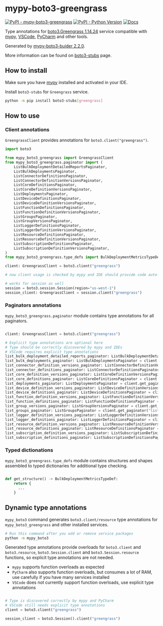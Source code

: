 # mypy-boto3-greengrass

[![PyPI - mypy-boto3-greengrass](https://img.shields.io/pypi/v/mypy-boto3-greengrass.svg?color=blue)](https://pypi.org/project/mypy-boto3-greengrass)
[![PyPI - Python Version](https://img.shields.io/pypi/pyversions/mypy-boto3-greengrass.svg?color=blue)](https://pypi.org/project/mypy-boto3-greengrass)
[![Docs](https://img.shields.io/readthedocs/mypy-boto3-builder.svg?color=blue)](https://mypy-boto3-builder.readthedocs.io/)

Type annotations for
[boto3.Greengrass 1.14.24](https://boto3.amazonaws.com/v1/documentation/api/1.14.24/reference/services/greengrass.html#Greengrass) service
compatible with [mypy](https://github.com/python/mypy), [VSCode](https://code.visualstudio.com/),
[PyCharm](https://www.jetbrains.com/pycharm/) and other tools.

Generated by [mypy-boto3-buider 2.2.0](https://github.com/vemel/mypy_boto3_builder).

More information can be found on [boto3-stubs](https://pypi.org/project/boto3-stubs/) page.

## How to install

Make sure you have [mypy](https://github.com/python/mypy) installed and activated in your IDE.

Install `boto3-stubs` for `Greengrass` service.

```bash
python -m pip install boto3-stubs[greengrass]
```

## How to use

### Client annotations

`GreengrassClient` provides annotations for `boto3.client("greengrass")`.

```python
import boto3

from mypy_boto3_greengrass import GreengrassClient
from mypy_boto3_greengrass.paginator import (
    ListBulkDeploymentDetailedReportsPaginator,
    ListBulkDeploymentsPaginator,
    ListConnectorDefinitionsPaginator,
    ListConnectorDefinitionVersionsPaginator,
    ListCoreDefinitionsPaginator,
    ListCoreDefinitionVersionsPaginator,
    ListDeploymentsPaginator,
    ListDeviceDefinitionsPaginator,
    ListDeviceDefinitionVersionsPaginator,
    ListFunctionDefinitionsPaginator,
    ListFunctionDefinitionVersionsPaginator,
    ListGroupsPaginator,
    ListGroupVersionsPaginator,
    ListLoggerDefinitionsPaginator,
    ListLoggerDefinitionVersionsPaginator,
    ListResourceDefinitionsPaginator,
    ListResourceDefinitionVersionsPaginator,
    ListSubscriptionDefinitionsPaginator,
    ListSubscriptionDefinitionVersionsPaginator,
)
from mypy_boto3_greengrass.type_defs import BulkDeploymentMetricsTypeDef, ...

client: GreengrassClient = boto3.client("greengrass")

# now client usage is checked by mypy and IDE should provide code auto-complete

# works for session as well
session = boto3.session.Session(region="us-west-1")
session_client: GreengrassClient = session.client("greengrass")
```

### Paginators annotations

`mypy_boto3_greengrass.paginator` module contains type annotations for all paginators.

```python

client: GreengrassClient = boto3.client("greengrass")

# Explicit type annotations are optional here
# Type should be correctly discovered by mypy and IDEs
# VSCode requires explicit type annotations
list_bulk_deployment_detailed_reports_paginator: ListBulkDeploymentDetailedReportsPaginator = client.get_paginator("list_bulk_deployment_detailed_reports")
list_bulk_deployments_paginator: ListBulkDeploymentsPaginator = client.get_paginator("list_bulk_deployments")
list_connector_definition_versions_paginator: ListConnectorDefinitionVersionsPaginator = client.get_paginator("list_connector_definition_versions")
list_connector_definitions_paginator: ListConnectorDefinitionsPaginator = client.get_paginator("list_connector_definitions")
list_core_definition_versions_paginator: ListCoreDefinitionVersionsPaginator = client.get_paginator("list_core_definition_versions")
list_core_definitions_paginator: ListCoreDefinitionsPaginator = client.get_paginator("list_core_definitions")
list_deployments_paginator: ListDeploymentsPaginator = client.get_paginator("list_deployments")
list_device_definition_versions_paginator: ListDeviceDefinitionVersionsPaginator = client.get_paginator("list_device_definition_versions")
list_device_definitions_paginator: ListDeviceDefinitionsPaginator = client.get_paginator("list_device_definitions")
list_function_definition_versions_paginator: ListFunctionDefinitionVersionsPaginator = client.get_paginator("list_function_definition_versions")
list_function_definitions_paginator: ListFunctionDefinitionsPaginator = client.get_paginator("list_function_definitions")
list_group_versions_paginator: ListGroupVersionsPaginator = client.get_paginator("list_group_versions")
list_groups_paginator: ListGroupsPaginator = client.get_paginator("list_groups")
list_logger_definition_versions_paginator: ListLoggerDefinitionVersionsPaginator = client.get_paginator("list_logger_definition_versions")
list_logger_definitions_paginator: ListLoggerDefinitionsPaginator = client.get_paginator("list_logger_definitions")
list_resource_definition_versions_paginator: ListResourceDefinitionVersionsPaginator = client.get_paginator("list_resource_definition_versions")
list_resource_definitions_paginator: ListResourceDefinitionsPaginator = client.get_paginator("list_resource_definitions")
list_subscription_definition_versions_paginator: ListSubscriptionDefinitionVersionsPaginator = client.get_paginator("list_subscription_definition_versions")
list_subscription_definitions_paginator: ListSubscriptionDefinitionsPaginator = client.get_paginator("list_subscription_definitions")
```







### Typed dictionations

`mypy_boto3_greengrass.type_defs` module contains structures and shapes assembled
to typed dictionaries for additional type checking.

```python

def get_structure() -> BulkDeploymentMetricsTypeDef:
    return {
      ...
    }
```


## Dynamic type annotations

`mypy_boto3` command generates `boto3.client/resource` type annotations for
`mypy_boto3_greengrass` and other installed services.

```bash
# Run this command after you add or remove service packages
python -m mypy_boto3
```

Generated type annotations provide overloads for `boto3.client` and `boto3.resource`,
`boto3.Session.client` and `boto3.Session.resource` functions,
so explicit type annotations are not needed.

- `mypy` supports function overloads as expected
- `PyCharm` also supports function overloads, but consumes a lot of RAM, use carefully if you have many services installed
- `VSCode` does not currently support function overloads, use explicit type annotations

```python

# Type is discovered correctly by mypy and PyCharm
# VSCode still needs explicit type annotations
client = boto3.client("greengrass")

session_client = boto3.Session().client("greengrass")
```
